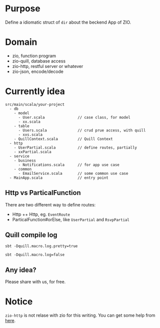 # Purpose
Define a idiomatic struct of `dir` about the beckend App of ZIO.

# Domain
- zio, function program
- zio-quill, database access
- zio-http, restful server or whatever
- zio-json, encode/decode

# Currently idea
```
src/main/scala/your-project
  - db
    - model
      - User.scala               // case class, for model
      - xx.scala
    - table
      - Users.scala              // crud prue access, with quill
      - xxs.scala
    - QuillContext.scala         // Quill Context
  - http
    - UserPartial.scala          // define routes, partially
    - xxPartial.scala
  - service
    - business
      - Notifications.scala      // for app use case
    - common
      - EmailService.scala       // some common use case
  - MainApp.scala                // entry point
```

## Http vs ParticalFunction
There are two different way to define routes:

- Http ++ Http, eg. `EventRoute`
- ParticalFunction#orElse, like `UserPartial` and `RsvpPartial`

## Quill compile log
```
sbt -Dquill.macro.log.pretty=true

sbt -Dquill.macro.log=false
```

## Any idea?
Please share with us, for free.

# Notice
`zio-http` is not relase with zio for this writing. You can get some help from [here](https://github.com/zio/zio-http/issues/1532).